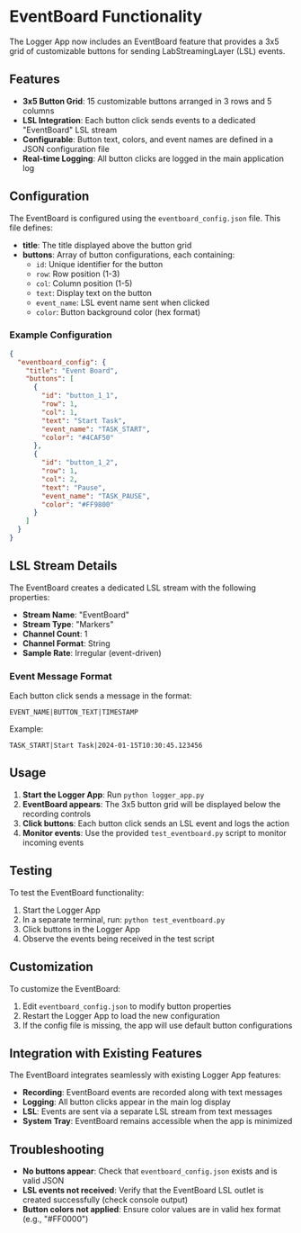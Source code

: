 # EventBoard Functionality

The Logger App now includes an EventBoard feature that provides a 3x5 grid of customizable buttons for sending LabStreamingLayer (LSL) events.

## Features

- **3x5 Button Grid**: 15 customizable buttons arranged in 3 rows and 5 columns
- **LSL Integration**: Each button click sends events to a dedicated "EventBoard" LSL stream
- **Configurable**: Button text, colors, and event names are defined in a JSON configuration file
- **Real-time Logging**: All button clicks are logged in the main application log

## Configuration

The EventBoard is configured using the `eventboard_config.json` file. This file defines:

- **title**: The title displayed above the button grid
- **buttons**: Array of button configurations, each containing:
  - `id`: Unique identifier for the button
  - `row`: Row position (1-3)
  - `col`: Column position (1-5)
  - `text`: Display text on the button
  - `event_name`: LSL event name sent when clicked
  - `color`: Button background color (hex format)

### Example Configuration

```json
{
  "eventboard_config": {
    "title": "Event Board",
    "buttons": [
      {
        "id": "button_1_1",
        "row": 1,
        "col": 1,
        "text": "Start Task",
        "event_name": "TASK_START",
        "color": "#4CAF50"
      },
      {
        "id": "button_1_2",
        "row": 1,
        "col": 2,
        "text": "Pause",
        "event_name": "TASK_PAUSE",
        "color": "#FF9800"
      }
    ]
  }
}
```

## LSL Stream Details

The EventBoard creates a dedicated LSL stream with the following properties:

- **Stream Name**: "EventBoard"
- **Stream Type**: "Markers"
- **Channel Count**: 1
- **Channel Format**: String
- **Sample Rate**: Irregular (event-driven)

### Event Message Format

Each button click sends a message in the format:
```
EVENT_NAME|BUTTON_TEXT|TIMESTAMP
```

Example:
```
TASK_START|Start Task|2024-01-15T10:30:45.123456
```

## Usage

1. **Start the Logger App**: Run `python logger_app.py`
2. **EventBoard appears**: The 3x5 button grid will be displayed below the recording controls
3. **Click buttons**: Each button click sends an LSL event and logs the action
4. **Monitor events**: Use the provided `test_eventboard.py` script to monitor incoming events

## Testing

To test the EventBoard functionality:

1. Start the Logger App
2. In a separate terminal, run: `python test_eventboard.py`
3. Click buttons in the Logger App
4. Observe the events being received in the test script

## Customization

To customize the EventBoard:

1. Edit `eventboard_config.json` to modify button properties
2. Restart the Logger App to load the new configuration
3. If the config file is missing, the app will use default button configurations

## Integration with Existing Features

The EventBoard integrates seamlessly with existing Logger App features:

- **Recording**: EventBoard events are recorded along with text messages
- **Logging**: All button clicks appear in the main log display
- **LSL**: Events are sent via a separate LSL stream from text messages
- **System Tray**: EventBoard remains accessible when the app is minimized

## Troubleshooting

- **No buttons appear**: Check that `eventboard_config.json` exists and is valid JSON
- **LSL events not received**: Verify that the EventBoard LSL outlet is created successfully (check console output)
- **Button colors not applied**: Ensure color values are in valid hex format (e.g., "#FF0000")
